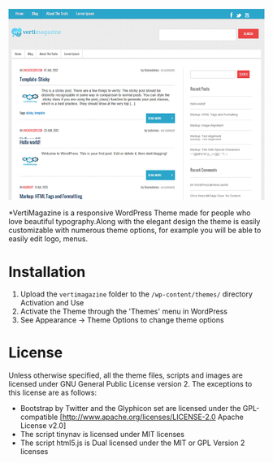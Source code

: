 ![VertiMagazine - Free Wordpress Theme](/screenshot.png)  

*VertiMagazine is a responsive WordPress Theme made for people who love beautiful typography.Along with the elegant design the theme is easily customizable with numerous theme options, for example you will be able to easily edit logo, menus.

# Installation
1. Upload the `vertimagazine` folder to the `/wp-content/themes/` directory
Activation and Use
1. Activate the Theme through the 'Themes' menu in WordPress
2. See Appearance -> Theme Options to change theme options


# License
Unless otherwise specified, all the theme files, scripts and images
are licensed under GNU General Public License version 2.
The exceptions to this license are as follows:
* Bootstrap by Twitter and the Glyphicon set are licensed under the GPL-compatible [http://www.apache.org/licenses/LICENSE-2.0 Apache License v2.0]
* The script tinynav is licensed under MIT licenses
* The script html5.js is Dual licensed under the MIT or GPL Version 2 licenses